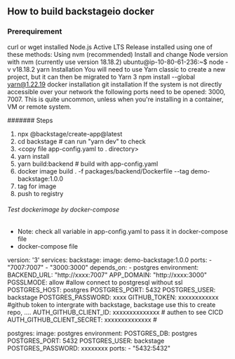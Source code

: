 ## How to build backstageio docker

### Prerequirement
curl or wget installed
Node.js Active LTS Release installed using one of these methods:
Using nvm (recommended)
Install and change Node version with nvm (currently use version 18.18.2)
 ubuntu@ip-10-80-61-236:~$ node -v
 v18.18.2
yarn Installation
You will need to use Yarn classic to create a new project, but it can then be migrated to Yarn 3
 npm install --global yarn@1.22.19
docker installation
git installation
If the system is not directly accessible over your network the following ports need to be opened: 3000, 7007. This is quite uncommon, unless when you're installing in a container, VM or remote system.

####### Steps
1. npx @backstage/create-app@latest
2. cd backstage  #  can run "yarn dev" to check 
3. <copy file app-config.yaml to . directory>
4. yarn install
5. yarn build:backend # build with app-config.yaml
6. docker image build . -f packages/backend/Dockerfile --tag demo-backstage:1.0.0
7. tag for image
8. push to registry

###### Test dockerimage by docker-compose
- Note: check all variable in app-config.yaml to pass it in docker-compose file
- docker-compose file 

version: '3'
services:
  backstage:
    image: demo-backstage:1.0.0
    ports:
      - "7007:7007"
      - "3000:3000"
    depends_on:
      - postgres
    environment:
      BACKEND_URL: "http://xxxx:7007"
      APP_DOMAIN: "http://xxxx:3000"
      PGSSLMODE: allow                         #allow connect to postgresql without ssl 
      POSTGRES_HOST: postgres 
      POSTGRES_PORT: 5432 
      POSTGRES_USER: backstage
      POSTGRES_PASSWORD: xxxx
      GITHUB_TOKEN: xxxxxxxxxxxx               #github token to intergrate with backstage, backstage use this to create repo, ....
      AUTH_GITHUB_CLIENT_ID: xxxxxxxxxxxxxx     # authen to see CICD
      AUTH_GITHUB_CLIENT_SECRET: xxxxxxxxxxxxxx #

  postgres:
    image: postgres
    environment:
      POSTGRES_DB: postgres
      POSTGRES_PORT: 5432
      POSTGRES_USER: backstage
      POSTGRES_PASSWORD: xxxxxxxx
    ports:
      - "5432:5432"
